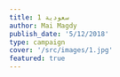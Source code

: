 ```yaml
---
title: سعودية 1
author: Mai Magdy
publish_date: '5/12/2018'
type: campaign
cover: '/src/images/1.jpg'
featured: true
---
```

